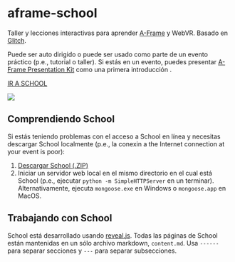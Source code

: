 # aframe-school

Taller y lecciones interactivas para aprender [A-Frame](https://aframe.io) y
WebVR. Basado en [Glitch](https://glitch.com).

Puede ser auto dirigido o puede ser usado como parte de un evento práctico (p.e., tutorial
o taller). Si estás en un evento, puedes presentar [A-Frame
Presentation Kit](https://www.mozilla.pe/aframe-presentation-kit/) como una primera introducción .

[IR A SCHOOL](https://www.mozilla.pe/aframe-school/)

![](https://cloud.githubusercontent.com/assets/674727/24431825/1a2c83de-13d3-11e7-9739-dd5004891684.png)

## Comprendiendo School

Si estás teniendo problemas con el acceso a School en línea y necesitas descargar
School localmente (p.e., la conexin a the Internet connection at your event is poor):

1. [Descargar School (.ZIP)](http://github.com/aframevr/aframe-school/zipball/master)
2. Iniciar un servidor web local en el mismo directorio en el cual está School (p.e., ejecutar
`python -m SimpleHTTPServer` en un terminar). Alternativamente, ejecuta
`mongoose.exe` en Windows o `mongoose.app` en MacOS.

## Trabajando con School

School está desarrollado usando [reveal.js](https://github.com/hakimel/reveal.js/).
Todas las páginas de School están mantenidas en un sólo archivo markdown,
`content.md`. Usa `------` para separar secciones y `---` para separar subsecciones.
